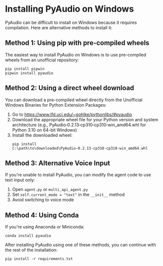 # Installing PyAudio on Windows

PyAudio can be difficult to install on Windows because it requires compilation. Here are alternative methods to install it:

## Method 1: Using pip with pre-compiled wheels

The easiest way to install PyAudio on Windows is to use pre-compiled wheels from an unofficial repository:

```
pip install pipwin
pipwin install pyaudio
```

## Method 2: Using a direct wheel download

You can download a pre-compiled wheel directly from the Unofficial Windows Binaries for Python Extension Packages:

1. Go to https://www.lfd.uci.edu/~gohlke/pythonlibs/#pyaudio
2. Download the appropriate wheel file for your Python version and system architecture
   (e.g., PyAudio‑0.2.13‑cp310‑cp310‑win_amd64.whl for Python 3.10 on 64-bit Windows)
3. Install the downloaded wheel:
   ```
   pip install C:\path\to\downloaded\PyAudio‑0.2.13‑cp310‑cp310‑win_amd64.whl
   ```

## Method 3: Alternative Voice Input

If you're unable to install PyAudio, you can modify the agent code to use text input only:

1. Open `agent.py` or `multi_api_agent.py`
2. Set `self.current_mode = "text"` in the `__init__` method
3. Avoid switching to voice mode

## Method 4: Using Conda

If you're using Anaconda or Miniconda:

```
conda install pyaudio
```

After installing PyAudio using one of these methods, you can continue with the rest of the installation:

```
pip install -r requirements.txt
```
